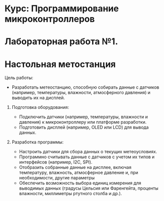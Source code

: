 # Курс: Программирование микроконтроллеров
# Лабораторная работа №1. 

# Настольная метостанция

Цель работы:

- Разработать метеостанцию, способную собирать данные с датчиков (например, температуры, влажности, атмосферного давления) и выводить их на дисплей.

1. Подготовка оборудования:
    
    - Подключить датчики (например, температуры, влажности и давления) к микроконтроллеру или платформе разработки.
    - Подготовить дисплей (например, OLED или LCD) для вывода данных.
    
1. Разработка программы:
    
    - Настроить датчики для сбора данных о текущих метеоусловиях.
    - Программно считывать данные с датчиков с учетом их типов и интерфейсов (например, I2C, SPI).
    - Отобразить собранные данные на дисплее, включая температуру, влажность, атмосферное давление и, при необходимости, другие параметры
   - Обеспечить возможность выбора единиц измерения для выводимых данных (градусы Цельсия или Фаренгейта, проценты влажности, миллиметры ртутного столба и др.).


